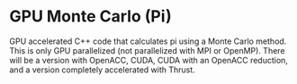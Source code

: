 GPU Monte Carlo (Pi)
====================

GPU accelerated C++ code that calculates pi using a Monte Carlo method. This is only GPU parallelized (not parallelized with MPI or OpenMP). There will be a version with OpenACC, CUDA, CUDA with an OpenACC reduction, and a version completely accelerated with Thrust.
